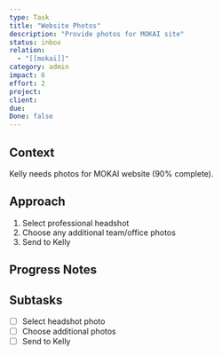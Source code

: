 ```yaml
---
type: Task
title: "Website Photos"
description: "Provide photos for MOKAI site"
status: inbox
relation:
  - "[[mokai]]"
category: admin
impact: 6
effort: 2
project:
client:
due:
Done: false
---
```


## Context
Kelly needs photos for MOKAI website (90% complete).

## Approach
1. Select professional headshot
2. Choose any additional team/office photos
3. Send to Kelly

## Progress Notes


## Subtasks
- [ ] Select headshot photo
- [ ] Choose additional photos
- [ ] Send to Kelly
